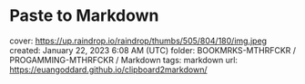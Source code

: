 # Paste to Markdown

cover: https://up.raindrop.io/raindrop/thumbs/505/804/180/img.jpeg
created: January 22, 2023 6:08 AM (UTC)
folder: BOOKMRKS-MTHRFCKR / PROGAMMING-MTHRFCKR / Markdown
tags: markdown
url: https://euangoddard.github.io/clipboard2markdown/